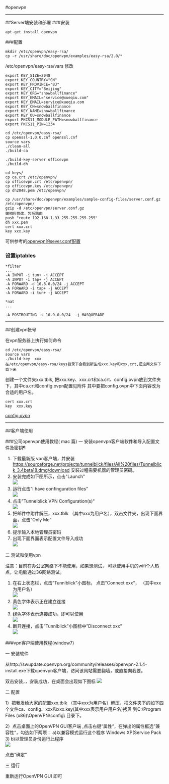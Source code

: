 #openvpn

--------

##Server端安装和部署
###安装

```
apt-get install openvpn
```

###配置

```
mkdir /etc/openvpn/easy-rsa/
cp -r /usr/share/doc/openvpn/examples/easy-rsa/2.0/*
```

/etc/openvpn/easy-rsa/vars 修改

```
export KEY_SIZE=2048
export KEY_COUNTRY="CN" 
export KEY_PROVINCE="BJ" 
export KEY_CITY="Beijing" 
export KEY_ORG="snowballfinance" 
export KEY_EMAIL="service@xueqiu.com" 
export KEY_EMAIL=service@xueqiu.com
export KEY_CN=snowballfinance
export KEY_NAME=snowballfinance
export KEY_OU=snowballfinance
export PKCS11_MODULE_PATH=snowballfinance
export PKCS11_PIN=1234

cd /etc/openvpn/easy-rsa/
cp openssl-1.0.0.cnf openssl.cnf
source vars
./clean-all
./build-ca

./build-key-server officevpn
./build-dh

cd keys/
cp ca.crt /etc/openvpn/
cp officevpn.crt /etc/openvpn/
cp officevpn.key /etc/openvpn/
cp dh2048.pem /etc/openvpn/

cp /usr/share/doc/openvpn/examples/sample-config-files/server.conf.gz /etc/openvpn/
gzip -d /etc/openvpn/server.conf.gz
做相应修改，包括路由
push "route 192.168.1.33 255.255.255.255" 
dh xxx.pem
cert xxx.crt
key xxx.key

```
可供参考的[openvpn的sever.conf配置](file/openvpn/server.conf)

### 设置iptables

```
*filter
...
-A INPUT -i tun+ -j ACCEPT
-A INPUT -i tap+ -j ACCEPT
-A FORWARD -d 10.8.0.0/24 -j ACCEPT
-A FORWARD -i tap+ -j ACCEPT
-A FORWARD -i tun+ -j ACCEPT

*nat
...

-A POSTROUTING -s 10.9.0.0/24  -j MASQUERADE
```

--------
##创建vpn帐号

在vpn服务器上执行如何命令

```
cd /etc/openvpn/easy-rsa/
source vars
./build-key  xxx
在/etc/openvpn/easy-rsa/keys目录下会看到新生成xxx.key和xxx.crt,把这两文件下载下来
```

创建一个文件夹xxx.tblk, 把xxx.key、xxx.crt和ca.crt、config.ovpn放到文件夹下，其中ca.crt和config.ovpn配置见附件
其中要把config.ovpn中下面内容改为合适的用户名。

```
cert xxx.crt
key  xxx.key
```

[config.ovpn](file/openvpn/config.ovpn)

--------
##客户端使用

###公司openvpn使用教程( mac 篇)
一 安装openvpn客户端软件和导入配置文件及密钥¶

1. 下载最新版 vpn客户端，并安装
https://sourceforge.net/projects/tunnelblick/files/All%20files/Tunnelblick_3.4beta18.dmg/download
安装过程需要机器的管理员密码。
2. 安装完成如下图所示，点击"Launch" <br>
![](image/openvpn/1-1.png)
3. 运行点击”I have confinguration files”<br>
![](image/openvpn/1-2.png)
4. 点击”Tunnelblick VPN Configuration(s)“<br>
![](image/openvpn/1-3.png)
5. 把邮件中附件解压，xxx.tblk （其中xxx为用户名），双击文件夹，出现下面界面，点击”Only Me”<br>
 ![](image/openvpn/1-5.png)
6. 提示输入本地管理员密码
7. 出现下面界面表示配置文件导入成功<br>
 ![](image/openvpn/1-6.png)

二 测试和使用vpn

注意：目前在办公室网络下不能使用，如果想测试， 可以使用手机的wifi个人热点，让电脑通过3G网络测试。

1. 在右上状态栏，点击”Tunnlblick”小图标， 点击”Connect xxx“， （其中xxx为用户名）<br>
![](image/openvpn/2-1.png) 
2. 黄色字体表示正在建立连接<br>
![](image/openvpn/2-2.png) 
3. 绿色字体表示连接成功，即可以使用<br>
![](image/openvpn/2-3.png) 
4.  断开连接，点击”Tunnlblick”小图标中”Disconnect xxx”<br>
![](image/openvpn/2-4.png) 



###vpn客户端使用教程(window7)

一 安装软件

从http://swupdate.openvpn.org/community/releases/openvpn-2.1.4-install.exe下载openvpn客户端，访问该网站需要翻墙，或直接向我要。

双击安装，，安装成功，在桌面会出现如下图标 ![](image/openvpn/3-1.jpg) 

二 配置

1）把我发给大家的配置xxx.tblk  （其中xxx为用户名）解压，把文件夹下的如下四个文件ca、config、xxx和xxx.key(其中xxx表示用户用户名)拷贝
到C:\Program Files (x86)\OpenVPN\config\ 目录下。

2）点击桌面上的OpenVPN GUI客户端 ,点击右键“属性“，在弹出的属性框选”兼容性“，勾选如下两项：
a)以兼容模式运行这个程序 Windows XP(Service Pack 3)
b)以管理员身份运行此程序<br>
![](image/openvpn/3-2.jpg) 

点击“确定“

三 运行

重新运行OpenVPN GUI 即可